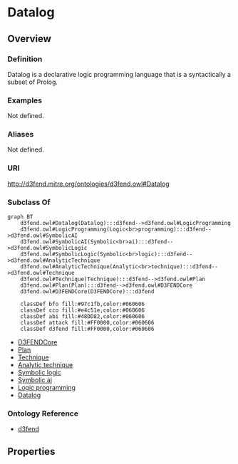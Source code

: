 # Datalog

## Overview

### Definition
Datalog is a declarative logic programming language that is a syntactically a subset of Prolog.

### Examples
Not defined.

### Aliases
Not defined.

### URI
http://d3fend.mitre.org/ontologies/d3fend.owl#Datalog

### Subclass Of
```mermaid
graph BT
    d3fend.owl#Datalog(Datalog):::d3fend-->d3fend.owl#LogicProgramming
    d3fend.owl#LogicProgramming(Logic<br>programming):::d3fend-->d3fend.owl#SymbolicAI
    d3fend.owl#SymbolicAI(Symbolic<br>ai):::d3fend-->d3fend.owl#SymbolicLogic
    d3fend.owl#SymbolicLogic(Symbolic<br>logic):::d3fend-->d3fend.owl#AnalyticTechnique
    d3fend.owl#AnalyticTechnique(Analytic<br>technique):::d3fend-->d3fend.owl#Technique
    d3fend.owl#Technique(Technique):::d3fend-->d3fend.owl#Plan
    d3fend.owl#Plan(Plan):::d3fend-->d3fend.owl#D3FENDCore
    d3fend.owl#D3FENDCore(D3FENDCore):::d3fend
    
    classDef bfo fill:#97c1fb,color:#060606
    classDef cco fill:#e4c51e,color:#060606
    classDef abi fill:#48DD82,color:#060606
    classDef attack fill:#FF0000,color:#060606
    classDef d3fend fill:#FF0000,color:#060606
```

- [D3FENDCore](/docs/ontology/reference/model/D3FENDCore/D3FENDCore.md)
- [Plan](/docs/ontology/reference/model/D3FENDCore/Plan/Plan.md)
- [Technique](/docs/ontology/reference/model/D3FENDCore/Plan/Technique/Technique.md)
- [Analytic technique](/docs/ontology/reference/model/D3FENDCore/Plan/Technique/Analytic%20technique/Analytic%20technique.md)
- [Symbolic logic](/docs/ontology/reference/model/D3FENDCore/Plan/Technique/Analytic%20technique/Symbolic%20logic/Symbolic%20logic.md)
- [Symbolic ai](/docs/ontology/reference/model/D3FENDCore/Plan/Technique/Analytic%20technique/Symbolic%20logic/Symbolic%20ai/Symbolic%20ai.md)
- [Logic programming](/docs/ontology/reference/model/D3FENDCore/Plan/Technique/Analytic%20technique/Symbolic%20logic/Symbolic%20ai/Logic%20programming/Logic%20programming.md)
- [Datalog](/docs/ontology/reference/model/D3FENDCore/Plan/Technique/Analytic%20technique/Symbolic%20logic/Symbolic%20ai/Logic%20programming/Datalog/Datalog.md)


### Ontology Reference
- [d3fend](http://d3fend.mitre.org/ontologies/d3fend.owl#)

## Properties
